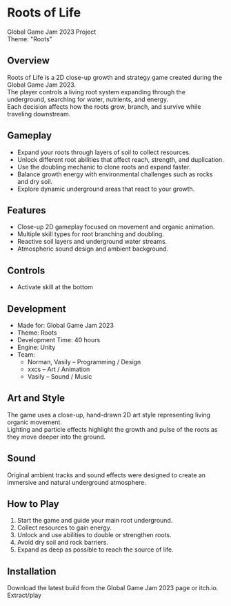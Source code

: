 # Roots of Life

Global Game Jam 2023 Project  
Theme: "Roots"

## Overview
Roots of Life is a 2D close-up growth and strategy game created during the Global Game Jam 2023.  
The player controls a living root system expanding through the underground, searching for water, nutrients, and energy.  
Each decision affects how the roots grow, branch, and survive while traveling downstream.

## Gameplay
- Expand your roots through layers of soil to collect resources.
- Unlock different root abilities that affect reach, strength, and duplication.
- Use the doubling mechanic to clone roots and expand faster.
- Balance growth energy with environmental challenges such as rocks and dry soil.
- Explore dynamic underground areas that react to your growth.

## Features
- Close-up 2D gameplay focused on movement and organic animation.
- Multiple skill types for root branching and doubling.
- Reactive soil layers and underground water streams.
- Atmospheric sound design and ambient background.

## Controls
- Activate skill at the bottom

## Development
- Made for: Global Game Jam 2023  
- Theme: Roots  
- Development Time: 40 hours  
- Engine: Unity
- Team:
  - Norman, Vasily – Programming / Design
  - xxcs – Art / Animation
  - Vasily  – Sound / Music

## Art and Style
The game uses a close-up, hand-drawn 2D art style representing living organic movement.  
Lighting and particle effects highlight the growth and pulse of the roots as they move deeper into the ground.

## Sound
Original ambient tracks and sound effects were designed to create an immersive and natural underground atmosphere.

## How to Play
1. Start the game and guide your main root underground.
2. Collect resources to gain energy.
3. Unlock and use abilities to double or strengthen roots.
4. Avoid dry soil and rock barriers.
5. Expand as deep as possible to reach the source of life.

## Installation
Download the latest build from the Global Game Jam 2023 page or itch.io.  
Extract/play
